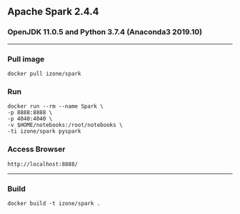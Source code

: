 ## Apache Spark 2.4.4
### OpenJDK 11.0.5 and Python 3.7.4 (Anaconda3 2019.10)
-----

### Pull image
```
docker pull izone/spark
```
### Run
```
docker run --rm --name Spark \
-p 8888:8888 \
-p 4040:4040 \
-v $HOME/notebooks:/root/notebooks \
-ti izone/spark pyspark
```

### Access Browser
```
http://localhost:8888/
```

-----
### Build
```
docker build -t izone/spark .
```
